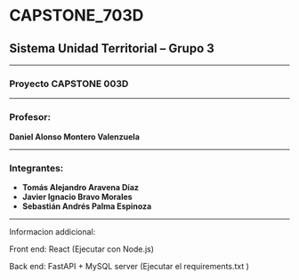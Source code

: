#  CAPSTONE_703D  
##  Sistema Unidad Territorial – Grupo 3  

---

###  Proyecto  CAPSTONE 003D

---

### Profesor:  
**Daniel Alonso Montero Valenzuela**

---

### Integrantes: 

- **Tomás Alejandro Aravena Díaz**  
- **Javier Ignacio Bravo Morales**  
- **Sebastián Andrés Palma Espinoza**  

---
Informacion addicional:

Front end: React (Ejecutar con Node.js)

Back end: FastAPI + MySQL server (Ejecutar el requirements.txt )

